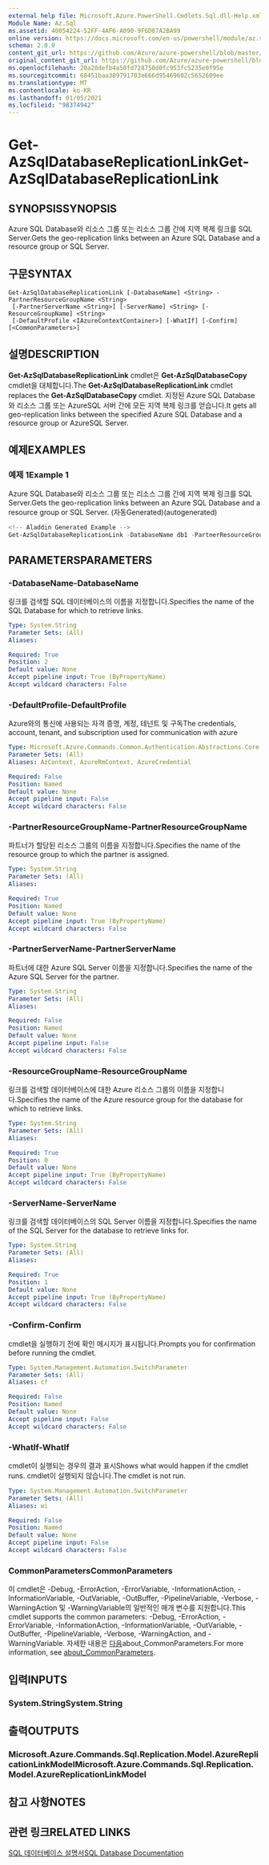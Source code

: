 ```yaml
---
external help file: Microsoft.Azure.PowerShell.Cmdlets.Sql.dll-Help.xml
Module Name: Az.Sql
ms.assetid: 40054224-52FF-4AF6-A090-9F6D07A2BA99
online version: https://docs.microsoft.com/en-us/powershell/module/az.sql/get-azsqldatabasereplicationlink
schema: 2.0.0
content_git_url: https://github.com/Azure/azure-powershell/blob/master/src/Sql/Sql/help/Get-AzSqlDatabaseReplicationLink.md
original_content_git_url: https://github.com/Azure/azure-powershell/blob/master/src/Sql/Sql/help/Get-AzSqlDatabaseReplicationLink.md
ms.openlocfilehash: 20a28defb4a50fd728750d0fc953fc5235e0f95e
ms.sourcegitcommit: 68451baa389791703e666d95469602c5652609ee
ms.translationtype: MT
ms.contentlocale: ko-KR
ms.lasthandoff: 01/05/2021
ms.locfileid: "98374942"
---
```

# <span data-ttu-id="1e6a1-101">Get-AzSqlDatabaseReplicationLink</span><span class="sxs-lookup"><span data-stu-id="1e6a1-101">Get-AzSqlDatabaseReplicationLink</span></span>

## <span data-ttu-id="1e6a1-102">SYNOPSIS</span><span class="sxs-lookup"><span data-stu-id="1e6a1-102">SYNOPSIS</span></span>
<span data-ttu-id="1e6a1-103">Azure SQL Database와 리소스 그룹 또는 리소스 그룹 간에 지역 복제 링크를 SQL Server.</span><span class="sxs-lookup"><span data-stu-id="1e6a1-103">Gets the geo-replication links between an Azure SQL Database and a resource group or SQL Server.</span></span>

## <span data-ttu-id="1e6a1-104">구문</span><span class="sxs-lookup"><span data-stu-id="1e6a1-104">SYNTAX</span></span>

```
Get-AzSqlDatabaseReplicationLink [-DatabaseName] <String> -PartnerResourceGroupName <String>
 [-PartnerServerName <String>] [-ServerName] <String> [-ResourceGroupName] <String>
 [-DefaultProfile <IAzureContextContainer>] [-WhatIf] [-Confirm] [<CommonParameters>]
```

## <span data-ttu-id="1e6a1-105">설명</span><span class="sxs-lookup"><span data-stu-id="1e6a1-105">DESCRIPTION</span></span>
<span data-ttu-id="1e6a1-106">**Get-AzSqlDatabaseReplicationLink** cmdlet은 **Get-AzSqlDatabaseCopy** cmdlet을 대체합니다.</span><span class="sxs-lookup"><span data-stu-id="1e6a1-106">The **Get-AzSqlDatabaseReplicationLink** cmdlet replaces the **Get-AzSqlDatabaseCopy** cmdlet.</span></span>
<span data-ttu-id="1e6a1-107">지정된 Azure SQL Database와 리소스 그룹 또는 AzureSQL 서버 간에 모든 지역 복제 링크를 얻습니다.</span><span class="sxs-lookup"><span data-stu-id="1e6a1-107">It gets all geo-replication links between the specified Azure SQL Database and a resource group or AzureSQL Server.</span></span>

## <span data-ttu-id="1e6a1-108">예제</span><span class="sxs-lookup"><span data-stu-id="1e6a1-108">EXAMPLES</span></span>

### <span data-ttu-id="1e6a1-109">예제 1</span><span class="sxs-lookup"><span data-stu-id="1e6a1-109">Example 1</span></span>

<span data-ttu-id="1e6a1-110">Azure SQL Database와 리소스 그룹 또는 리소스 그룹 간에 지역 복제 링크를 SQL Server.</span><span class="sxs-lookup"><span data-stu-id="1e6a1-110">Gets the geo-replication links between an Azure SQL Database and a resource group or SQL Server.</span></span> <span data-ttu-id="1e6a1-111">(자동Generated)</span><span class="sxs-lookup"><span data-stu-id="1e6a1-111">(autogenerated)</span></span>

```powershell
<!-- Aladdin Generated Example --> 
Get-AzSqlDatabaseReplicationLink -DatabaseName db1 -PartnerResourceGroupName rg2 -ResourceGroupName MyResourceGroup -ServerName s1
```

## <span data-ttu-id="1e6a1-112">PARAMETERS</span><span class="sxs-lookup"><span data-stu-id="1e6a1-112">PARAMETERS</span></span>

### <span data-ttu-id="1e6a1-113">-DatabaseName</span><span class="sxs-lookup"><span data-stu-id="1e6a1-113">-DatabaseName</span></span>
<span data-ttu-id="1e6a1-114">링크를 검색할 SQL 데이터베이스의 이름을 지정합니다.</span><span class="sxs-lookup"><span data-stu-id="1e6a1-114">Specifies the name of the SQL Database for which to retrieve links.</span></span>

```yaml
Type: System.String
Parameter Sets: (All)
Aliases:

Required: True
Position: 2
Default value: None
Accept pipeline input: True (ByPropertyName)
Accept wildcard characters: False
```

### <span data-ttu-id="1e6a1-115">-DefaultProfile</span><span class="sxs-lookup"><span data-stu-id="1e6a1-115">-DefaultProfile</span></span>
<span data-ttu-id="1e6a1-116">Azure와의 통신에 사용되는 자격 증명, 계정, 테넌트 및 구독</span><span class="sxs-lookup"><span data-stu-id="1e6a1-116">The credentials, account, tenant, and subscription used for communication with azure</span></span>

```yaml
Type: Microsoft.Azure.Commands.Common.Authentication.Abstractions.Core.IAzureContextContainer
Parameter Sets: (All)
Aliases: AzContext, AzureRmContext, AzureCredential

Required: False
Position: Named
Default value: None
Accept pipeline input: False
Accept wildcard characters: False
```

### <span data-ttu-id="1e6a1-117">-PartnerResourceGroupName</span><span class="sxs-lookup"><span data-stu-id="1e6a1-117">-PartnerResourceGroupName</span></span>
<span data-ttu-id="1e6a1-118">파트너가 할당된 리소스 그룹의 이름을 지정합니다.</span><span class="sxs-lookup"><span data-stu-id="1e6a1-118">Specifies the name of the resource group to which the partner is assigned.</span></span>

```yaml
Type: System.String
Parameter Sets: (All)
Aliases:

Required: True
Position: Named
Default value: None
Accept pipeline input: True (ByPropertyName)
Accept wildcard characters: False
```

### <span data-ttu-id="1e6a1-119">-PartnerServerName</span><span class="sxs-lookup"><span data-stu-id="1e6a1-119">-PartnerServerName</span></span>
<span data-ttu-id="1e6a1-120">파트너에 대한 Azure SQL Server 이름을 지정합니다.</span><span class="sxs-lookup"><span data-stu-id="1e6a1-120">Specifies the name of the Azure SQL Server for the partner.</span></span>

```yaml
Type: System.String
Parameter Sets: (All)
Aliases:

Required: False
Position: Named
Default value: None
Accept pipeline input: False
Accept wildcard characters: False
```

### <span data-ttu-id="1e6a1-121">-ResourceGroupName</span><span class="sxs-lookup"><span data-stu-id="1e6a1-121">-ResourceGroupName</span></span>
<span data-ttu-id="1e6a1-122">링크를 검색할 데이터베이스에 대한 Azure 리소스 그룹의 이름을 지정합니다.</span><span class="sxs-lookup"><span data-stu-id="1e6a1-122">Specifies the name of the Azure resource group for the database for which to retrieve links.</span></span>

```yaml
Type: System.String
Parameter Sets: (All)
Aliases:

Required: True
Position: 0
Default value: None
Accept pipeline input: True (ByPropertyName)
Accept wildcard characters: False
```

### <span data-ttu-id="1e6a1-123">-ServerName</span><span class="sxs-lookup"><span data-stu-id="1e6a1-123">-ServerName</span></span>
<span data-ttu-id="1e6a1-124">링크를 검색할 데이터베이스의 SQL Server 이름을 지정합니다.</span><span class="sxs-lookup"><span data-stu-id="1e6a1-124">Specifies the name of the SQL Server for the database to retrieve links for.</span></span>

```yaml
Type: System.String
Parameter Sets: (All)
Aliases:

Required: True
Position: 1
Default value: None
Accept pipeline input: True (ByPropertyName)
Accept wildcard characters: False
```

### <span data-ttu-id="1e6a1-125">-Confirm</span><span class="sxs-lookup"><span data-stu-id="1e6a1-125">-Confirm</span></span>
<span data-ttu-id="1e6a1-126">cmdlet을 실행하기 전에 확인 메시지가 표시됩니다.</span><span class="sxs-lookup"><span data-stu-id="1e6a1-126">Prompts you for confirmation before running the cmdlet.</span></span>

```yaml
Type: System.Management.Automation.SwitchParameter
Parameter Sets: (All)
Aliases: cf

Required: False
Position: Named
Default value: None
Accept pipeline input: False
Accept wildcard characters: False
```

### <span data-ttu-id="1e6a1-127">-WhatIf</span><span class="sxs-lookup"><span data-stu-id="1e6a1-127">-WhatIf</span></span>
<span data-ttu-id="1e6a1-128">cmdlet이 실행되는 경우의 결과 표시</span><span class="sxs-lookup"><span data-stu-id="1e6a1-128">Shows what would happen if the cmdlet runs.</span></span> <span data-ttu-id="1e6a1-129">cmdlet이 실행되지 않습니다.</span><span class="sxs-lookup"><span data-stu-id="1e6a1-129">The cmdlet is not run.</span></span>

```yaml
Type: System.Management.Automation.SwitchParameter
Parameter Sets: (All)
Aliases: wi

Required: False
Position: Named
Default value: None
Accept pipeline input: False
Accept wildcard characters: False
```

### <span data-ttu-id="1e6a1-130">CommonParameters</span><span class="sxs-lookup"><span data-stu-id="1e6a1-130">CommonParameters</span></span>
<span data-ttu-id="1e6a1-131">이 cmdlet은 -Debug, -ErrorAction, -ErrorVariable, -InformationAction, -InformationVariable, -OutVariable, -OutBuffer, -PipelineVariable, -Verbose, -WarningAction 및 -WarningVariable의 일반적인 매개 변수를 지원합니다.</span><span class="sxs-lookup"><span data-stu-id="1e6a1-131">This cmdlet supports the common parameters: -Debug, -ErrorAction, -ErrorVariable, -InformationAction, -InformationVariable, -OutVariable, -OutBuffer, -PipelineVariable, -Verbose, -WarningAction, and -WarningVariable.</span></span> <span data-ttu-id="1e6a1-132">자세한 내용은 [다음](http://go.microsoft.com/fwlink/?LinkID=113216)about_CommonParameters.</span><span class="sxs-lookup"><span data-stu-id="1e6a1-132">For more information, see [about_CommonParameters](http://go.microsoft.com/fwlink/?LinkID=113216).</span></span>

## <span data-ttu-id="1e6a1-133">입력</span><span class="sxs-lookup"><span data-stu-id="1e6a1-133">INPUTS</span></span>

### <span data-ttu-id="1e6a1-134">System.String</span><span class="sxs-lookup"><span data-stu-id="1e6a1-134">System.String</span></span>

## <span data-ttu-id="1e6a1-135">출력</span><span class="sxs-lookup"><span data-stu-id="1e6a1-135">OUTPUTS</span></span>

### <span data-ttu-id="1e6a1-136">Microsoft.Azure.Commands.Sql.Replication.Model.AzureReplicationLinkModel</span><span class="sxs-lookup"><span data-stu-id="1e6a1-136">Microsoft.Azure.Commands.Sql.Replication.Model.AzureReplicationLinkModel</span></span>

## <span data-ttu-id="1e6a1-137">참고 사항</span><span class="sxs-lookup"><span data-stu-id="1e6a1-137">NOTES</span></span>

## <span data-ttu-id="1e6a1-138">관련 링크</span><span class="sxs-lookup"><span data-stu-id="1e6a1-138">RELATED LINKS</span></span>

[<span data-ttu-id="1e6a1-139">SQL 데이터베이스 설명서</span><span class="sxs-lookup"><span data-stu-id="1e6a1-139">SQL Database Documentation</span></span>](https://docs.microsoft.com/azure/sql-database/)

